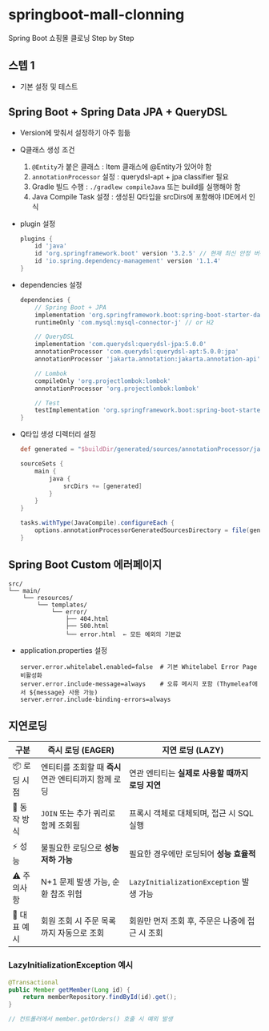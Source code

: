 # springboot-mall-clonning
Spring Boot 쇼핑몰 클로닝 Step by Step


## 스텝 1
- 기본 설정 및 테스트

## Spring Boot + Spring Data JPA + QueryDSL
- Version에 맞춰서 설정하기 아주 힘듦
- Q클래스 생성 조건
    1. `@Entity`가 붙은 클래스 : Item 클래스에 @Entity가 있어야 함
    2. `annotationProcessor` 설정 : querydsl-apt + jpa classifier 필요
    3. Gradle 빌드 수행 : `./gradlew compileJava` 또는 build를 실행해야 함
    4. Java Compile Task 설정 : 생성된 Q타입을 srcDirs에 포함해야 IDE에서 인식

- plugin 설정

    ```gradle
    plugins {
        id 'java'
        id 'org.springframework.boot' version '3.2.5' // 현재 최신 안정 버전 기준
        id 'io.spring.dependency-management' version '1.1.4'
    }
    ```

- dependencies 설정

    ```gradle
    dependencies {
        // Spring Boot + JPA
        implementation 'org.springframework.boot:spring-boot-starter-data-jpa'
        runtimeOnly 'com.mysql:mysql-connector-j' // or H2

        // QueryDSL
        implementation 'com.querydsl:querydsl-jpa:5.0.0'
        annotationProcessor 'com.querydsl:querydsl-apt:5.0.0:jpa'
        annotationProcessor 'jakarta.annotation:jakarta.annotation-api'

        // Lombok
        compileOnly 'org.projectlombok:lombok'
        annotationProcessor 'org.projectlombok:lombok'

        // Test
        testImplementation 'org.springframework.boot:spring-boot-starter-test'
    }   
    ```

- Q타입 생성 디렉터리 설정

    ```gradle
    def generated = "$buildDir/generated/sources/annotationProcessor/java/main"

    sourceSets {
        main {
            java {
                srcDirs += [generated]
            }
        }
    }

    tasks.withType(JavaCompile).configureEach {
        options.annotationProcessorGeneratedSourcesDirectory = file(generated)
    }    
    ```


## Spring Boot Custom 에러페이지

```text
src/
└── main/
    └── resources/
        └── templates/
            └── error/
                ├── 404.html
                ├── 500.html
                └── error.html  ← 모든 예외의 기본값

```

- application.properties 설정

    ```properties
    server.error.whitelabel.enabled=false  # 기본 Whitelabel Error Page 비활성화
    server.error.include-message=always    # 오류 메시지 포함 (Thymeleaf에서 ${message} 사용 가능)
    server.error.include-binding-errors=always
    ```

## 지연로딩
| 구분       | 즉시 로딩 (EAGER)                    | 지연 로딩 (LAZY)                        |
| -------- | -------------------------------- | ----------------------------------- |
| 📦 로딩 시점 | 엔티티를 조회할 때 **즉시** 연관 엔티티까지 함께 로딩 | 연관 엔티티는 **실제로 사용할 때까지 로딩 지연**       |
| 🔄 동작 방식 | `JOIN` 또는 추가 쿼리로 함께 조회됨          | 프록시 객체로 대체되며, 접근 시 SQL 실행           |
| ⚡ 성능     | 불필요한 로딩으로 **성능 저하 가능**           | 필요한 경우에만 로딩되어 **성능 효율적**            |
| ⚠️ 주의사항  | N+1 문제 발생 가능, 순환 참조 위험           | `LazyInitializationException` 발생 가능 |
| 💬 대표 예시 | 회원 조회 시 주문 목록까지 자동으로 조회          | 회원만 먼저 조회 후, 주문은 나중에 접근 시 조회        |


### LazyInitializationException 예시
```java
@Transactional
public Member getMember(Long id) {
    return memberRepository.findById(id).get();
}

// 컨트롤러에서 member.getOrders() 호출 시 예외 발생
```